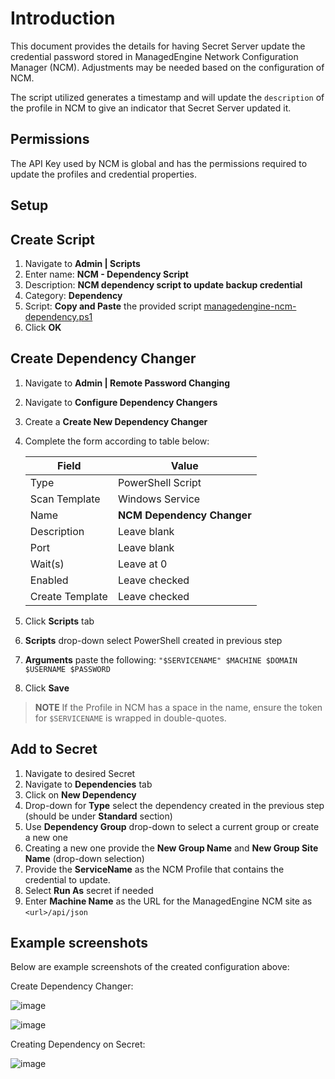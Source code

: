 # Introduction

This document provides the details for having Secret Server update the credential password stored in ManagedEngine Network Configuration Manager (NCM). Adjustments may be needed based on the configuration of NCM.

The script utilized generates a timestamp and will update the `description` of the profile in NCM to give an indicator that Secret Server updated it.

## Permissions

The API Key used by NCM is global and has the permissions required to update the profiles and credential properties.

## Setup

## Create Script

1. Navigate to **Admin | Scripts**
2. Enter name: **NCM - Dependency Script**
3. Description: **NCM dependency script to update backup credential**
4. Category: **Dependency**
5. Script: **Copy and Paste** the provided script [managedengine-ncm-dependency.ps1](managedengine-ncm-dependency.ps1)
6. Click **OK**

## Create Dependency Changer

1. Navigate to **Admin | Remote Password Changing**
2. Navigate to **Configure Dependency Changers**
3. Create a **Create New Dependency Changer**
4. Complete the form according to table below:

    | Field           | Value                      |
    | --------------- | -------------------------- |
    | Type            | PowerShell Script          |
    | Scan Template   | Windows Service            |
    | Name            | **NCM Dependency Changer** |
    | Description     | Leave blank                |
    | Port            | Leave blank                |
    | Wait(s)         | Leave at 0                 |
    | Enabled         | Leave checked              |
    | Create Template | Leave checked              |

5. Click **Scripts** tab
6. **Scripts** drop-down select PowerShell created in previous step
7. **Arguments** paste the following: `"$SERVICENAME" $MACHINE $DOMAIN $USERNAME $PASSWORD`
8. Click **Save**

> **NOTE** If the Profile in NCM has a space in the name, ensure the token for `$SERVICENAME` is wrapped in double-quotes.

## Add to Secret

1. Navigate to desired Secret
2. Navigate to **Dependencies** tab
3. Click on **New Dependency**
4. Drop-down for **Type** select the dependency created in the previous step (should be under **Standard** section)
5. Use **Dependency Group** drop-down to select a current group or create a new one
6. Creating a new one provide the **New Group Name** and **New Group Site Name** (drop-down selection)
7. Provide the **ServiceName** as the NCM Profile that contains the credential to update.
8. Select **Run As** secret if needed
9. Enter **Machine Name** as the URL for the ManagedEngine NCM site as `<url>/api/json`

## Example screenshots

Below are example screenshots of the created configuration above:

Create Dependency Changer:

![image](https://user-images.githubusercontent.com/11204251/137412909-082a2d8e-7c9a-4f2a-a63e-b1dfab8d2366.png)

![image](https://user-images.githubusercontent.com/11204251/137413024-747a4b00-2758-4f1f-b319-d571b30b14b3.png)

Creating Dependency on Secret:

![image](https://user-images.githubusercontent.com/11204251/137412660-1dee76db-6b67-4d96-aa6a-411a171fc061.png)
